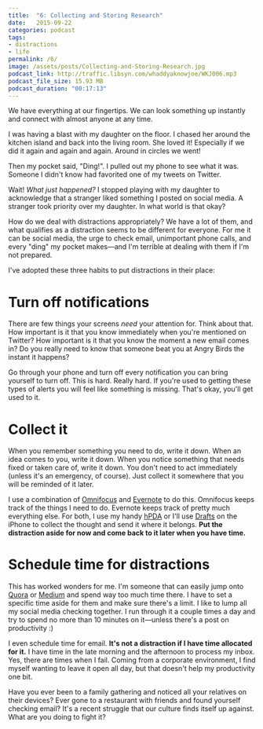 ```yaml
---
title:  "6: Collecting and Storing Research"
date:   2015-09-22
categories: podcast
tags:
- distractions
- life
permalink: /6/
image: /assets/posts/Collecting-and-Storing-Research.jpg
podcast_link: http://traffic.libsyn.com/whaddyaknowjoe/WKJ006.mp3
podcast_file_size: 15.93 MB
podcast_duration: "00:17:13"
---
```


We have everything at our fingertips. We can look something up instantly and connect with almost anyone at any time.

<!--more-->

I was having a blast with my daughter on the floor. I chased her around the kitchen island and back into the living room. She loved it! Especially if we did it again and again and again. Around in circles we went!

Then my pocket said, "Ding!". I pulled out my phone to see what it was. Someone I didn't know had favorited one of my tweets on Twitter.

Wait! _What just happened?_ I stopped playing with my daughter to acknowledge that a stranger liked something I posted on social media. A stranger took priority over my daughter. In what world is that okay?

How do we deal with distractions appropriately? We have a lot of them, and what qualifies as a distraction seems to be different for everyone. For me it can be social media, the urge to check email, unimportant phone calls, and every "ding" my pocket makes—and I'm terrible at dealing with them if I'm not prepared.

I've adopted these three habits to put distractions in their place:

# Turn off notifications

There are few things your screens _need_ your attention for. Think about that. How important is it that you know immediately when you're mentioned on Twitter? How important is it that you know the moment a new email comes in? Do you really need to know that someone beat you at Angry Birds the instant it happens?

Go through your phone and turn off every notification you can bring yourself to turn off. This is hard. Really hard. If you're used to getting these types of alerts you will feel like something is missing. That's okay, you'll get used to it.

# Collect it

When you remember something you need to do, write it down. When an idea comes to you, write it down. When you notice something that needs fixed or taken care of, write it down. You don't need to act immediately (unless it's an emergency, of course). Just collect it somewhere that you will be reminded of it later.

I use a combination of [Omnifocus][2] and [Evernote][3] to do this. Omnifocus keeps track of the things I need to do. Evernote keeps track of pretty much everything else. For both, I use my handy [hPDA][4] or I'll use [Drafts][5] on the iPhone to collect the thought and send it where it belongs. **Put the distraction aside for now and come back to it later when you have time.**

# Schedule time for distractions

This has worked wonders for me. I'm someone that can easily jump onto [Quora][6] or [Medium][7] and spend way too much time there. I have to set a specific time aside for them and make sure there's a limit. I like to lump all my social media checking together. I run through it a couple times a day and try to spend no more than 10 minutes on it—unless there's a post on productivity :)

I even schedule time for email. **It's not a distraction if I have time allocated for it.** I have time in the late morning and the afternoon to process my inbox. Yes, there are times when I fail. Coming from a corporate environment, I find myself wanting to leave it open all day, but that doesn't help my productivity one bit.

Have you ever been to a family gathering and noticed all your relatives on their devices? Ever gone to a restaurant with friends and found yourself checking email? It's a recent struggle that our culture finds itself up against. What are you doing to fight it?

[1]: http://joebuhlig.com/wp-content/uploads/2014/05/PutDistrationsInTheirPlace.jpg
[2]: http://www.omnigroup.com/omnifocus/
[3]: https://www.evernote.com/referral/Registration.action?uid=49404&amp;sig=e2dd914576c3ec9818e0311976a19dc1
[4]: http://en.wikipedia.org/wiki/Hipster_PDA
[5]: http://agiletortoise.com/drafts/
[6]: http://www.quora.com/
[7]: https://medium.com/
  